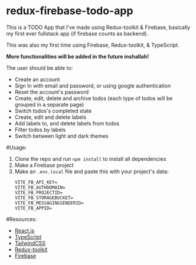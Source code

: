 # redux-firebase-todo-app

This is a TODO App that I've made using Redux-toolkit & Firebase, basically my first ever fullstack app (if firebase counts as backend).

This was also my first time using Firebase, Redux-toolkit, & TypeScript.

**More functionalities will be added in the future inshallah!**

The user should be able to:

- Create an account
- Sign In with email and password, or using google authentication
- Reset the account's password
- Create, edit, delete and archive todos (each type of todos will be grouped in a separate page)
- Switch todos's completed state
- Create, edit and delete labels
- Add labels to, and delete labels from todos
- Filter todos by labels
- Switch between light and dark themes

#Usage:

1. Clone the repo and run `npm install` to install all dependencies
2. Make a Firebase project
3. Make an `.env.local` file and paste this with your project's data:
   ```
   VITE_FB_API_KEY=
   VITE_FB_AUTHDOMAIN=
   VITE_FB_PROJECTID=
   VITE_FB_STORAGEBUCKET=
   VITE_FB_MESSAGINGSENDERID=
   VITE_FB_APPID=
   ```

#Resources:

- [React.js](https://beta.reactjs.org/)
- [TypeScript](https://www.typescriptlang.org/)
- [TailwindCSS](https://tailwindcss.com/)
- [Redux-toolkit](https://redux-toolkit.js.org/)
- [Firebase](https://firebase.google.com/)
